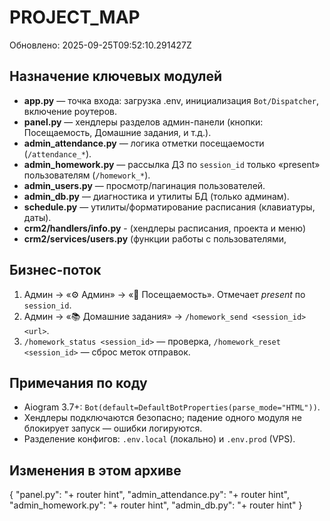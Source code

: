# PROJECT_MAP

Обновлено: 2025-09-25T09:52:10.291427Z

## Назначение ключевых модулей
- **app.py** — точка входа: загрузка .env, инициализация `Bot/Dispatcher`, включение роутеров.
- **panel.py** — хендлеры разделов админ-панели (кнопки: Посещаемость, Домашние задания, и т.д.).
- **admin_attendance.py** — логика отметки посещаемости (`/attendance_*`).
- **admin_homework.py** — рассылка ДЗ по `session_id` только «present» пользователям (`/homework_*`).
- **admin_users.py** — просмотр/пагинация пользователей.
- **admin_db.py** — диагностика и утилиты БД (только админам).
- **schedule.py** — утилиты/форматирование расписания (клавиатуры, даты).
- **crm2/handlers/info.py** - (хендлеры расписания, проекта и меню)
- **crm2/services/users.py** (функции работы с пользователями,


## Бизнес-поток
1. Админ → «⚙️ Админ» → «🧾 Посещаемость». Отмечает *present* по `session_id`.
2. Админ → «📚 Домашние задания» → `/homework_send <session_id> <url>`.
3. `/homework_status <session_id>` — проверка, `/homework_reset <session_id>` — сброс меток отправок.

## Примечания по коду
- Aiogram 3.7+: `Bot(default=DefaultBotProperties(parse_mode="HTML"))`.
- Хендлеры подключаются безопасно; падение одного модуля не блокирует запуск — ошибки логируются.
- Разделение конфигов: `.env.local` (локально) и `.env.prod` (VPS).

## Изменения в этом архиве
{
  "panel.py": "+ router hint",
  "admin_attendance.py": "+ router hint",
  "admin_homework.py": "+ router hint",
  "admin_db.py": "+ router hint"
}

